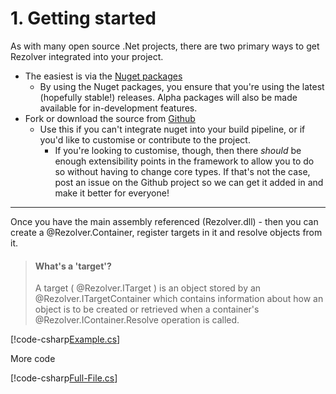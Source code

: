 # 1. Getting started

As with many open source .Net projects, there are two primary ways to get Rezolver integrated into your project.

- The easiest is via the [Nuget packages](nuget-packages/)
  - By using the Nuget packages, you ensure that you're using the latest (hopefully stable!) releases.  Alpha packages will also
be made available for in-development features.
- Fork or download the source from [Github](https://github.com/ZolutionSoftware/Rezolver)
  - Use this if you can't integrate nuget into your build pipeline, or if you'd like to customise or contribute to the project.
    - If you're looking to customise, though, then there _should_ be enough extensibility points in the framework to allow you to do so 
without having to change core types.  If that's not the case, post an issue on the Github project so we can get it added in and
make it better for everyone!

<hr class="soft" />

Once you have the main assembly referenced (Rezolver.dll) - then you can create a @Rezolver.Container, register targets in it and
resolve objects from it.

> #### What's a 'target'?
> A target ( @Rezolver.ITarget ) is an object stored by an @Rezolver.ITargetContainer which contains information about how
> an object is to be created or retrieved when a container's @Rezolver.IContainer.Resolve operation is called.

[!code-csharp[Example.cs](../../../../test/Rezolver.Tests/TargetContainerTests.cs#example1)]

More code

[!code-csharp[Full-File.cs](../../../../test/Rezolver.Tests.Compilation.Specification/ConstructorTargetTests.cs)]